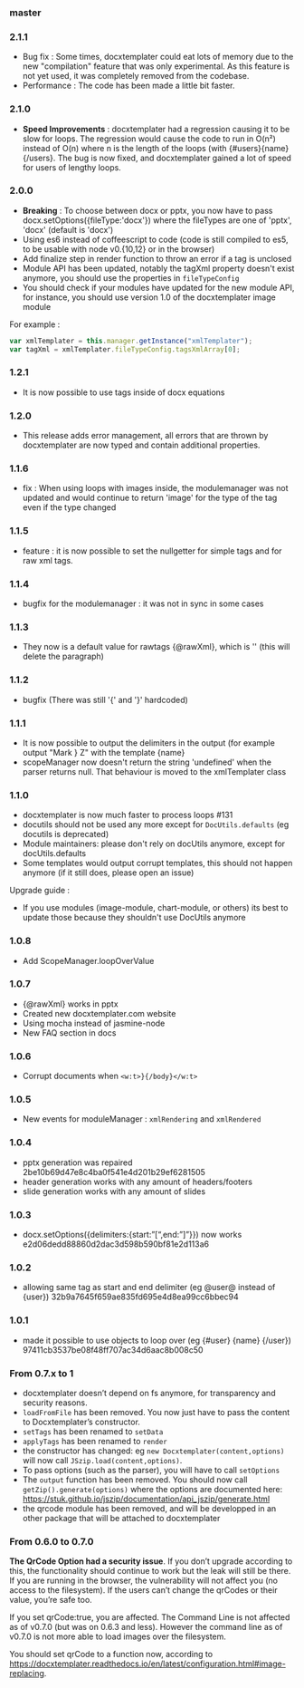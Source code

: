 ### master

### 2.1.1

-	Bug fix : Some times, docxtemplater could eat lots of memory due to the new "compilation" feature that was only experimental. As this feature is not yet used, it was completely removed from the codebase.
-	Performance : The code has been made a little bit faster.

### 2.1.0

-	**Speed Improvements** : docxtemplater had a regression causing it to be slow for loops. The regression would cause the code to run in O(n²) instead of O(n) where n is the length of the loops (with {#users}{name}{/users}. The bug is now fixed, and docxtemplater gained a lot of speed for users of lengthy loops.

### 2.0.0

-	**Breaking** : To choose between docx or pptx, you now have to pass docx.setOptions({fileType:'docx'}) where the fileTypes are one of 'pptx', 'docx' (default is 'docx')
-	Using es6 instead of coffeescript to code (code is still compiled to es5, to be usable with node v0.{10,12} or in the browser)
-	Add finalize step in render function to throw an error if a tag is unclosed
-	Module API has been updated, notably the tagXml property doesn't exist anymore, you should use the properties in `fileTypeConfig`
-	You should check if your modules have updated for the new module API, for instance, you should use version 1.0 of the docxtemplater image module

For example :

```javascript
var xmlTemplater = this.manager.getInstance("xmlTemplater");
var tagXml = xmlTemplater.fileTypeConfig.tagsXmlArray[0];
```

### 1.2.1

-	It is now possible to use tags inside of docx equations

### 1.2.0

-	This release adds error management, all errors that are thrown by docxtemplater are now typed and contain additional properties.

### 1.1.6

-	fix : When using loops with images inside, the modulemanager was not updated and would continue to return 'image' for the type of the tag even if the type changed

### 1.1.5

-	feature : it is now possible to set the nullgetter for simple tags and for raw xml tags.

### 1.1.4

-	bugfix for the modulemanager : it was not in sync in some cases

### 1.1.3

-	They now is a default value for rawtags {@rawXml}, which is '' (this will delete the paragraph)

### 1.1.2

-	bugfix (There was still '{' and '}' hardcoded)

### 1.1.1

-	It is now possible to output the delimiters in the output (for example output "Mark } Z" with the template {name}
-	scopeManager now doesn't return the string 'undefined' when the parser returns null. That behaviour is moved to the xmlTemplater class

### 1.1.0

-	docxtemplater is now much faster to process loops #131
-	docutils should not be used any more except for `DocUtils.defaults` (eg docutils is deprecated)
-	Module maintainers: please don't rely on docUtils anymore, except for docUtils.defaults
-	Some templates would output corrupt templates, this should not happen anymore (if it still does, please open an issue)

Upgrade guide :

-	If you use modules (image-module, chart-module, or others) its best to update those because they shouldn't use DocUtils anymore

### 1.0.8

-	Add ScopeManager.loopOverValue

### 1.0.7

-	{@rawXml} works in pptx
-	Created new docxtemplater.com website
-	Using mocha instead of jasmine-node
-	New FAQ section in docs

### 1.0.6

-	Corrupt documents when `<w:t>}{/body}</w:t>`

### 1.0.5

-	New events for moduleManager : `xmlRendering` and `xmlRendered`

### 1.0.4

-	pptx generation was repaired 2be10b69d47e8c4ba0f541e4d201b29ef6281505
-	header generation works with any amount of headers/footers
-	slide generation works with any amount of slides

### 1.0.3

-	docx.setOptions({delimiters:{start:”[“,end:”]”}}) now works e2d06dedd88860d2dac3d598b590bf81e2d113a6

### 1.0.2

-	allowing same tag as start and end delimiter (eg @user@ instead of {user}) 32b9a7645f659ae835fd695e4d8ea99cc6bbec94

### 1.0.1

-	made it possible to use objects to loop over (eg {#user} {name} {/user}) 97411cb3537be08f48ff707ac34d6aac8b008c50

### From 0.7.x to 1

-	docxtemplater doesn’t depend on fs anymore, for transparency and security reasons.
-	`loadFromFile` has been removed. You now just have to pass the content to Docxtemplater’s constructor.
-	`setTags` has been renamed to `setData`
-	`applyTags` has been renamed to `render`
-	the constructor has changed: eg `new Docxtemplater(content,options)` will now call `JSzip.load(content,options)`.
-	To pass options (such as the parser), you will have to call `setOptions`
-	The `output` function has been removed. You should now call `getZip().generate(options)` where the options are documented here: https://stuk.github.io/jszip/documentation/api_jszip/generate.html
-	the qrcode module has been removed, and will be developped in an other package that will be attached to docxtemplater

### From 0.6.0 to 0.7.0

**The QrCode Option had a security issue**. If you don’t upgrade according to this, the functionality should continue to work but the leak will still be there. If you are running in the browser, the vulnerability will not affect you (no access to the filesystem). If the users can’t change the qrCodes or their value, you’re safe too.

If you set qrCode:true, you are affected. The Command Line is not affected as of v0.7.0 (but was on 0.6.3 and less). However the command line as of v0.7.0 is not more able to load images over the filesystem.

You should set qrCode to a function now, according to https://docxtemplater.readthedocs.io/en/latest/configuration.html#image-replacing.
